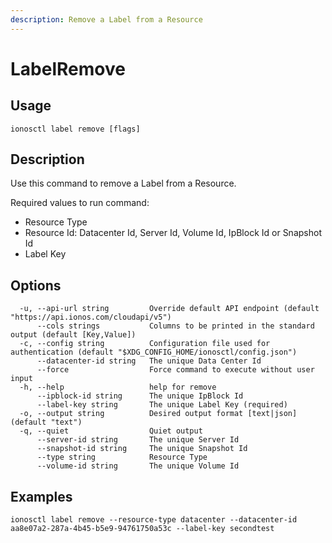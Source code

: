 ```yaml
---
description: Remove a Label from a Resource
---
```


# LabelRemove

## Usage

```text
ionosctl label remove [flags]
```

## Description

Use this command to remove a Label from a Resource.

Required values to run command:

* Resource Type
* Resource Id: Datacenter Id, Server Id, Volume Id, IpBlock Id or Snapshot Id
* Label Key

## Options

```text
  -u, --api-url string         Override default API endpoint (default "https://api.ionos.com/cloudapi/v5")
      --cols strings           Columns to be printed in the standard output (default [Key,Value])
  -c, --config string          Configuration file used for authentication (default "$XDG_CONFIG_HOME/ionosctl/config.json")
      --datacenter-id string   The unique Data Center Id
      --force                  Force command to execute without user input
  -h, --help                   help for remove
      --ipblock-id string      The unique IpBlock Id
      --label-key string       The unique Label Key (required)
  -o, --output string          Desired output format [text|json] (default "text")
  -q, --quiet                  Quiet output
      --server-id string       The unique Server Id
      --snapshot-id string     The unique Snapshot Id
      --type string            Resource Type
      --volume-id string       The unique Volume Id
```

## Examples

```text
ionosctl label remove --resource-type datacenter --datacenter-id aa8e07a2-287a-4b45-b5e9-94761750a53c --label-key secondtest
```

